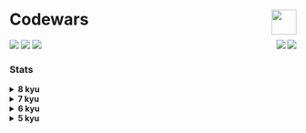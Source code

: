 <h1>Codewars<img src="https://git.io/JMcoU" height="44" align="right"></h1>
 
<div align="left">
  <img src="https://img.shields.io/github/repo-size/asahiocean/Codewars.svg">
  <img src="https://img.shields.io/github/commit-activity/y/asahiocean/Codewars">
  <img src="https://img.shields.io/github/last-commit/asahiocean/Codewars">
  <img src="https://visitor-badge.glitch.me/badge?page_id=https://github.com/asahiocean/Codewars&left_text=views" align="right"></img><a href="https://codewars.com/users/asahiocean"><img src="https://codewars.com/users/asahiocean/badges/micro" align="right"></img></a>
</div>


### Stats

<details><summary><b>8 kyu</b></summary>

<br>

| Kata | Solution | Repository |
|:-----|:--------:|:----------:|
| [**To square(root) or not to square(root)**](https://www.codewars.com/kata/57f6ad55cca6e045d2000627) | ✅ [**SOLVED**](https://www.codewars.com/kata/reviews/58b52d42e331b8a9fc000880/groups/61a30150b6bf540001d40f8f) | [**OPEN**](https://git.io/JMCOz) |
| [**Count the Monkeys!**](https://www.codewars.com/kata/56f69d9f9400f508fb000ba7) | ✅ [**SOLVED**](https://www.codewars.com/kata/reviews/5d891858f9479b00016d4e7c/groups/61a302e0b6bf540001d40fb3) | [**OPEN**](https://git.io/JMC3v) |
| [**Grasshopper - Check for factor**](https://www.codewars.com/kata/55cbc3586671f6aa070000fb) | ✅ [**SOLVED**](https://www.codewars.com/kata/reviews/5e3eab0076126b0001d59eb0/groups/61a303e2b6bf540001d40fc5) | [**OPEN**](https://git.io/JMJYy) |
| [**Get Planet Name By ID**](https://www.codewars.com/kata/515e188a311df01cba000003) | ✅ [**SOLVED**](https://www.codewars.com/kata/reviews/5e940854df14380001f5d587/groups/60ee112a99b9fb0001737183) | [**OPEN**](https://git.io/JMJYy) |
| [**Dollars and Cents**](https://www.codewars.com/kata/55902c5eaa8069a5b4000083) | ✅ [**SOLVED**](https://www.codewars.com/kata/reviews/58d050be37d57604be0000f3/groups/61a3057b5747160001915ac7) | [**OPEN**](https://git.io/JMCsB) |
| [**Beginner - Reduce but Grow**](https://www.codewars.com/kata/57f780909f7e8e3183000078) | ✅ [**SOLVED**](https://www.codewars.com/kata/reviews/5cc2cbea840f4b0001541f2f/groups/61a306475747160001915ad8) | [**OPEN**](https://git.io/JMCs9) |
| [**Grasshopper - Grade book**](https://www.codewars.com/kata/55cbd4ba903825f7970000f5) | ✅ [**SOLVED**](https://www.codewars.com/kata/reviews/60378497eb3cc10001f82f0b/groups/61a30983b6bf540001d41008) | [**OPEN**](https://git.io/JMCGq) |
| [**Is he gonna survive?**](https://www.codewars.com/kata/59ca8246d751df55cc00014c) | ✅ [**SOLVED**](https://www.codewars.com/kata/reviews/601f54ec9438900001c9cd5d/groups/60ee13cbcbcdf7000161c88d) | [**OPEN**](https://git.io/JMUfj) |
| [**A wolf in sheep's clothing**](https://www.codewars.com/kata/5c8bfa44b9d1192e1ebd3d15) | 💡 In process | 🛠 Soon |
| [**Stringy Strings**](https://www.codewars.com/kata/563b74ddd19a3ad462000054) | ✅ [**SOLVED**](https://www.codewars.com/kata/reviews/5807bdbfb95ecaa31800007c/groups/605e63874ac1060001e2a617) | [**OPEN**](https://git.io/JMUkT) |
| [**Gravity Flip**]() |          |          |
| [****]() |          |          |
| [****]() |          |          |
| [****]() |          |          |
| [****]() |          |          |
| [****]() |          |          |
| [****]() |          |          |
| [****]() |          |          |
| [****]() |          |          |

</details>

<details><summary><b>7 kyu</b></summary>

  ```
  I'LL FILL THIS IN COMING SOON.
  ```

</details>

<details><summary><b>6 kyu</b></summary>
  
  ```
  I'LL FILL THIS IN COMING SOON.
  ```
  
</details>

<details><summary><b>5 kyu</b></summary>
  
  ```
  I'LL FILL THIS IN COMING SOON.
  ```
  
</details>

